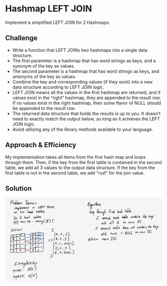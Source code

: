 # Hashmap LEFT JOIN
Implement a simplified LEFT JOIN for 2 Hashmaps.

## Challenge
* Write a function that LEFT JOINs two hashmaps into a single data structure.
* The first parameter is a hashmap that has word strings as keys, and a synonym of the key as values.
* The second parameter is a hashmap that has word strings as keys, and antonyms of the key as values.
* Combine the key and corresponding values (if they exist) into a new data structure according to LEFT JOIN logic.
* LEFT JOIN means all the values in the first hashmap are returned, and if values exist in the “right” hashmap, they are appended to the result row. If no values exist in the right hashmap, then some flavor of NULL should be appended to the result row.
* The returned data structure that holds the results is up to you. It doesn’t need to exactly match the output below, so long as it achieves the LEFT JOIN logic.
* Avoid utilizing any of the library methods available to your language.

## Approach & Efficiency
My implementation takes all items from the first hash map and loops through them. Then, if the key from the first table is contained in the second table, we add all 3 values to the output data structure. If the key from the first table is not in the second table, we add "null" for the join value.

## Solution
<!-- Embedded whiteboard image -->
![left join whiteboard](/assets/leftJoin.jpg)